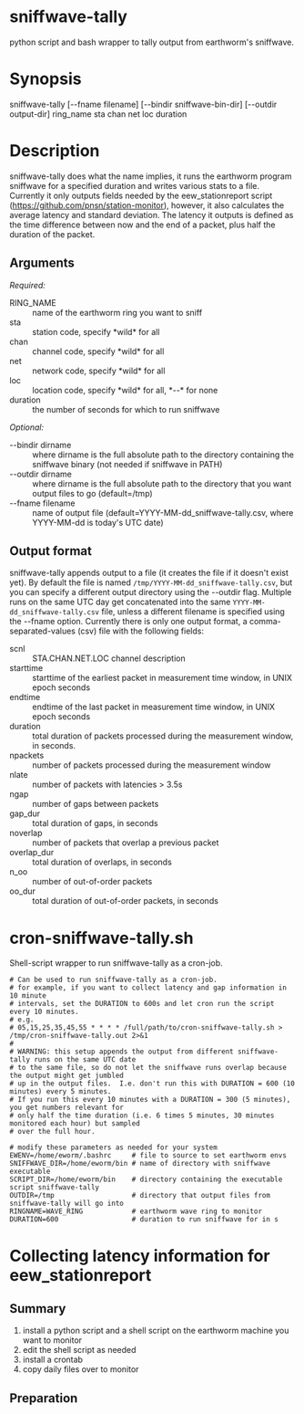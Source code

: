# sniffwave-tally
python script and bash wrapper to tally output from earthworm's sniffwave.

# Synopsis
 sniffwave-tally [--fname filename] [--bindir sniffwave-bin-dir] [--outdir output-dir]
ring_name sta chan net loc duration

# Description
sniffwave-tally does what the name implies, it runs the earthworm program sniffwave for a 
specified duration and writes various stats to a file. Currently it only outputs fields 
needed by the eew_stationreport script (https://github.com/pnsn/station-monitor), however, 
it also calculates the average latency and standard deviation.  The latency it outputs 
is defined as the time difference between now and the end of a packet, plus half the 
duration of the packet.

## Arguments
*Required:* 
<dl>
<dt>RING_NAME</dt>
<dd>name of the earthworm ring you want to sniff</dd>
<dt>sta</dt>
<dd>station code, specify *wild* for all</dd>
<dt>chan</dt>
<dd>channel code, specify *wild* for all</dd>
<dt>net</dt>
<dd>network code, specify *wild* for all</dd>
<dt>loc</dt>
<dd>location code, specify *wild* for all, *--* for none</dd>
<dt>duration</dt>
<dd>the number of seconds for which to run sniffwave</dd>
</dl>

*Optional:*
<dl>
<dt>--bindir dirname</dt>
<dd>where dirname is the full absolute path to the directory containing 
the sniffwave binary (not needed if sniffwave in PATH)</dd>
<dt>--outdir dirname</dt>
<dd>where dirname is the full absolute path to the directory that 
you want output files to go (default=/tmp)</dd>
<dt>--fname filename</dt>
<dd>name of output file (default=YYYY-MM-dd_sniffwave-tally.csv, 
where YYYY-MM-dd is today's UTC date)</dd>
</dl>

## Output format
sniffwave-tally appends output to a file (it creates the file if it doesn't exist yet). 
By default the file is named `/tmp/YYYY-MM-dd_sniffwave-tally.csv`, but you can specify a 
different output directory using the --outdir flag. Multiple runs on the same UTC day get
concatenated into the same `YYYY-MM-dd_sniffwave-tally.csv` file, unless a different
filename is specified using the --fname option. Currently there is only one output format, 
a comma-separated-values (csv) file with the following fields:
<dl>
<dt>scnl</dt>
<dd>STA.CHAN.NET.LOC channel description</dd>
<dt>starttime</dt>
<dd>starttime of the earliest packet in measurement time window, in UNIX epoch seconds</dd>
<dt>endtime</dt>
<dd>endtime of the last packet in measurement time window, in UNIX epoch seconds</dd>
<dt>duration</dt>
<dd>total duration of packets processed during the measurement window, in seconds.</dd>
<dt>npackets</dt>
<dd>number of packets processed during the measurement window</dd>
<dt>nlate</dt>
<dd>number of packets with latencies > 3.5s</dd>
<dt>ngap</dt>
<dd>number of gaps between packets</dd>
<dt>gap_dur</dt>
<dd>total duration of gaps, in seconds<dd>
<dt>noverlap</dt>
<dd>number of packets that overlap a previous packet</dd>
<dt>overlap_dur</dt>
<dd>total duration of overlaps, in seconds</dd>
<dt>n_oo</dt>
<dd>number of out-of-order packets</dd>
<dt>oo_dur</dt>
<dd>total duration of out-of-order packets, in seconds</dd>
</dl>

# cron-sniffwave-tally.sh
Shell-script wrapper to run sniffwave-tally as a cron-job.

```
# Can be used to run sniffwave-tally as a cron-job.
# for example, if you want to collect latency and gap information in 10 minute
# intervals, set the DURATION to 600s and let cron run the script every 10 minutes.
# e.g.
# 05,15,25,35,45,55 * * * * /full/path/to/cron-sniffwave-tally.sh > /tmp/cron-sniffwave-tally.out 2>&1
#
# WARNING: this setup appends the output from different sniffwave-tally runs on the same UTC date 
# to the same file, so do not let the sniffwave runs overlap because the output might get jumbled 
# up in the output files.  I.e. don't run this with DURATION = 600 (10 minutes) every 5 minutes.
# If you run this every 10 minutes with a DURATION = 300 (5 minutes), you get numbers relevant for
# only half the time duration (i.e. 6 times 5 minutes, 30 minutes monitored each hour) but sampled 
# over the full hour.

# modify these parameters as needed for your system
EWENV=/home/eworm/.bashrc     # file to source to set earthworm envs
SNIFFWAVE_DIR=/home/eworm/bin # name of directory with sniffwave executable
SCRIPT_DIR=/home/eworm/bin    # directory containing the executable script sniffwave-tally
OUTDIR=/tmp                   # directory that output files from sniffwave-tally will go into
RINGNAME=WAVE_RING            # earthworm wave ring to monitor
DURATION=600                  # duration to run sniffwave for in s
```
# Collecting latency information for eew_stationreport

## Summary
1. install a python script and a shell script on the earthworm machine you want to monitor
2. edit the shell script as needed
3. install a crontab
4. copy daily files over to monitor

## Preparation

